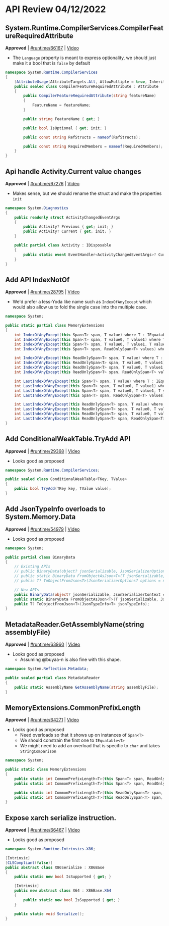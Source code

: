 # API Review 04/12/2022

## System.Runtime.CompilerServices.CompilerFeatureRequiredAttribute

**Approved** | [#runtime/66167](https://github.com/dotnet/runtime/issues/66167#issuecomment-1097002415) | [Video](https://www.youtube.com/watch?v=gArwWQDPGnU&t=0h0m0s)

* The `Language` property is meant to express optionality, we should just make it a bool that is `false` by default

```C#
namespace System.Runtime.CompilerServices
{
    [AttributeUsage(AttributeTargets.All, AllowMultiple = true, Inherited = false)]
    public sealed class CompilerFeatureRequiredAttribute : Attribute
    {
        public CompilerFeatureRequiredAttribute(string featureName)
        {
            FeatureName = featureName;
        }

        public string FeatureName { get; }

        public bool IsOptional { get; init; }

        public const string RefStructs = nameof(RefStructs);

        public const string RequiredMembers = nameof(RequiredMembers);
    }
}
```
## Api handle Activity.Current value changes

**Approved** | [#runtime/67276](https://github.com/dotnet/runtime/issues/67276#issuecomment-1097020685) | [Video](https://www.youtube.com/watch?v=gArwWQDPGnU&t=0h29m39s)

* Makes sense, but we should rename the struct and make the properties `init`

```C#
namespace System.Diagnostics
{
    public readonly struct ActivityChangedEventArgs
    {
        public Activity? Previous { get; init; }
        public Activity? Current { get; init; }
    }

    public partial class Activity : IDisposable
    {
        public static event EventHandler<ActivityChangedEventArgs>? CurrentChanged;
    }
}
```
## Add API IndexNotOf 

**Approved** | [#runtime/28795](https://github.com/dotnet/runtime/issues/28795#issuecomment-1097040761) | [Video](https://www.youtube.com/watch?v=gArwWQDPGnU&t=0h48m3s)

* We'd prefer a less-Yoda like name such as `IndexOfAnyExcept` which would also allow us to fold the single case into the multiple case.

```C#
namespace System;

public static partial class MemoryExtensions
{
    int IndexOfAnyExcept(this Span<T> span, T value) where T : IEquatable<T>;
    int IndexOfAnyExcept(this Span<T> span, T value0, T value1) where T : IEquatable<T>;
    int IndexOfAnyExcept(this Span<T> span, T value0, T value1, T value2) where T : IEquatable<T>;
    int IndexOfAnyExcept(this Span<T> span, ReadOnlySpan<T> values) where T : IEquatable<T>;

    int IndexOfAnyExcept(this ReadOnlySpan<T> span, T value) where T : IEquatable<T>;
    int IndexOfAnyExcept(this ReadOnlySpan<T> span, T value0, T value1) where T : IEquatable<T>;
    int IndexOfAnyExcept(this ReadOnlySpan<T> span, T value0, T value1, T value2) where T : IEquatable<T>;
    int IndexOfAnyExcept(this ReadOnlySpan<T> span, ReadOnlySpan<T> values) where T : IEquatable<T>;

    int LastIndexOfAnyExcept(this Span<T> span, T value) where T : IEquatable<T>;
    int LastIndexOfAnyExcept(this Span<T> span, T value0, T value1) where T : IEquatable<T>;
    int LastIndexOfAnyExcept(this Span<T> span, T value0, T value1, T value2) where T : IEquatable<T>;
    int LastIndexOfAnyExcept(this Span<T> span, ReadOnlySpan<T> values) where T : IEquatable<T>;

    int LastIndexOfAnyExcept(this ReadOnlySpan<T> span, T value) where T : IEquatable<T>;
    int LastIndexOfAnyExcept(this ReadOnlySpan<T> span, T value0, T value1) where T : IEquatable<T>;
    int LastIndexOfAnyExcept(this ReadOnlySpan<T> span, T value0, T value1, T value2) where T : IEquatable<T>;
    int LastIndexOfAnyExcept(this ReadOnlySpan<T> span, ReadOnlySpan<T> values) where T : IEquatable<T>;
}
```
## Add ConditionalWeakTable.TryAdd API

**Approved** | [#runtime/29368](https://github.com/dotnet/runtime/issues/29368#issuecomment-1097047393) | [Video](https://www.youtube.com/watch?v=gArwWQDPGnU&t=1h11m29s)

* Looks good as proposed

```C#
namespace System.Runtime.CompilerServices;

public sealed class ConditionalWeakTable<TKey, TValue>
{
    public bool TryAdd(TKey key, TValue value);
}
```
## Add JsonTypeInfo overloads to System.Memory.Data

**Approved** | [#runtime/54979](https://github.com/dotnet/runtime/issues/54979#issuecomment-1097054646) | [Video](https://www.youtube.com/watch?v=gArwWQDPGnU&t=1h18m52s)

* Looks good as proposed

```C#
namespace System;

public partial class BinaryData
{
    // Existing APIs
    // public BinaryData(object? jsonSerializable, JsonSerializerOptions? options = null, Type? type = null);
    // public static BinaryData FromObjectAsJson<T>(T jsonSerializable, JsonSerializerOptions? options = null);
    // public T? ToObjectFromJson<T>(JsonSerializerOptions? options = null);

    // New APIs
    public BinaryData(object? jsonSerializable, JsonSerializerContext context, Type? type = null);
    public static BinaryData FromObjectAsJson<T>(T jsonSerializable, JsonTypeInfo<T> jsonTypeInfo);
    public T? ToObjectFromJson<T>(JsonTypeInfo<T> jsonTypeInfo);
}
```
## MetadataReader.GetAssemblyName(string assemblyFile)

**Approved** | [#runtime/63960](https://github.com/dotnet/runtime/issues/63960#issuecomment-1097069934) | [Video](https://www.youtube.com/watch?v=gArwWQDPGnU&t=1h26m24s)

* Looks good as proposed
    - Assuming @buyaa-n is also fine with this shape.

```C#
namespace System.Reflection.Metadata;

public sealed partial class MetadataReader
{
    public static AssemblyName GetAssemblyName(string assemblyFile);
}
```

## MemoryExtensions.CommonPrefixLength<T>

**Approved** | [#runtime/64271](https://github.com/dotnet/runtime/issues/64271#issuecomment-1097103048) | [Video](https://www.youtube.com/watch?v=gArwWQDPGnU&t=1h37m19s)

* Looks good as proposed
    - Need overloads so that it shows up on instances of `Span<T>`
    - We should constrain the first one to `IEquatable<T>`
    - We might need to add an overload that is specific to `char` and takes `StringComparison`

```C#
namespace System;

public static class MemoryExtensions
{
    public static int CommonPrefixLength<T>(this Span<T> span, ReadOnlySpan<T> other) where T: IEquatable<T>;
    public static int CommonPrefixLength<T>(this Span<T> span, ReadOnlySpan<T> other, IEqualityComparer<T>? comparer = null);

    public static int CommonPrefixLength<T>(this ReadOnlySpan<T> span, ReadOnlySpan<T> other) where T: IEquatable<T>;
    public static int CommonPrefixLength<T>(this ReadOnlySpan<T> span, ReadOnlySpan<T> other, IEqualityComparer<T>? comparer = null);
}
```

## Expose xarch serialize instruction.

**Approved** | [#runtime/66467](https://github.com/dotnet/runtime/issues/66467#issuecomment-1097108305) | [Video](https://www.youtube.com/watch?v=gArwWQDPGnU&t=1h54m37s)

* Looks good as proposed

```C#
namespace System.Runtime.Intrinsics.X86;

[Intrinsic]
[CLSCompliant(false)]
public abstract class X86Serialize : X86Base
{
    public static new bool IsSupported { get; }

    [Intrinsic]
    public new abstract class X64 : X86Base.X64
    {
        public static new bool IsSupported { get; }
    }

    public static void Serialize();
}
```

